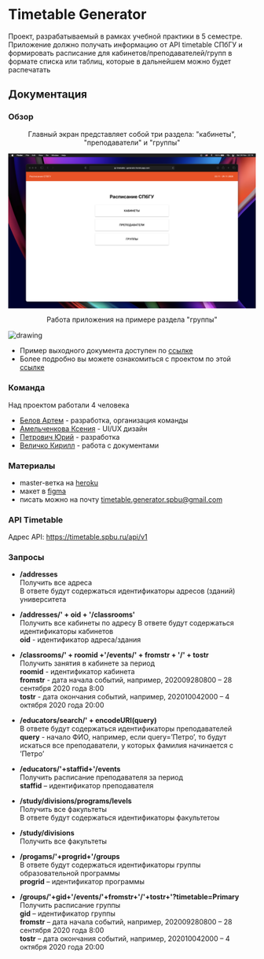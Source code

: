 # Timetable Generator

Проект, разрабатываемый в рамках учебной практики в 5 семестре.  
Приложение должно получать информацию от API timetable СПбГУ и формировать расписание для кабинетов/преподавателей/групп в формате списка или таблиц, которые в дальнейшем можно будет распечатать

## Документация

### Обзор

<p align=center>Главный экран представляет собой три раздела: "кабинеты", "преподаватели" и "группы"</p>  
  
<img src="./documents/README%20assets/main%20screen.png" alt="drawing" align=center width="1000"/>  
  
<p align=center>Работа приложения на примере раздела "группы" </p>  
   
<img src="./documents/README%20assets/demo.gif" alt="drawing" align=center width="1000"/>

- Пример выходного документа доступен по [ссылке](https://github.com/inctnce/timetable-generator/blob/master/documents/README%20assets/demo%20document.pdf)
- Более подробно вы можете ознакомиться с проектом по этой [ссылке](https://timetable--generator.herokuapp.com)

### Команда 

Над проектом работали 4 человека

- [Белов Артем](https://github.com/inctnce) - разработка, организация команды
- [Амельченкова Ксения](https://github.com/runnia) - UI/UX дизайн
- [Петрович Юрий](https://github.com/Kordebalet232) - разработка
- [Величко Кирилл](https://github.com/veliKerril) - работа с документами

### Материалы
* master-ветка на [heroku](https://timetable--generator.herokuapp.com)
* макет в [figma](https://www.figma.com/file/UgR6tjDqQkIDdLAMwZjquv/Timetable-Generator?node-id=0%3A1)
* писать можно на почту timetable.generator.spbu@gmail.com


### API Timetable

Адрес API: <https://timetable.spbu.ru/api/v1>

### Запросы

* **/addresses**  
Получить все адреса  
В ответе будут содержаться идентификаторы адресов (зданий) университета

* **/addresses/' + oid + '/classrooms'**  
Получить все кабинеты по адресу
В ответе будут содержаться идентификаторы кабинетов  
**oid** - идентификатор адреса/здания

* **/classrooms/' + roomid +'/events/' + fromstr + '/' + tostr**  
Получить занятия в кабинете за период  
**roomid** - идентификатор кабинета  
**fromstr** - дата начала событий, например, 202009280800 – 28 сентября 2020 года 8:00  
**tostr** - дата окончания событий, например, 202010042000 – 4 октября 2020 года 20:00

* **/educators/search/' + encodeURI(query)**  
В ответе будут содержаться идентификаторы преподавателей  
**query** - начало ФИО, например, если query=’Петро’, то будут искаться все преподаватели, у которых фамилия начинается с ’Петро’  

* **/educators/'+staffid+'/events**  
Получить расписание преподавателя за период  
**staffid** – идентификатор преподавателя

* **/study/divisions/programs/levels**  
Получить все факультеты  
В ответе будут содержаться идентификаторы факультетоы  

* **/study/divisions**  
Получить все факультеты

* **/progams/'+progrid+'/groups**  
В ответе будут содержаться идентификаторы группы образовательной программы  
**progrid** – идентификатор программы  

* **/groups/'+gid+'/events/'+fromstr+'/'+tostr+'?timetable=Primary**  
Получить расписание группы  
**gid** – идентификатор группы  
**fromstr** – дата начала событий, например, 202009280800 – 28 сентября 2020 года 8:00  
**tostr**  – дата окончания событий, например, 202010042000 – 4 октября 2020 года 20:00

